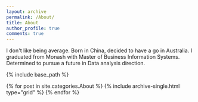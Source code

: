 ```yaml
---
layout: archive
permalink: /About/
title: About
author_profile: true
comments: true
---
```


I don't like being average.
Born in China, decided to have a go in Australia.
I graduated from Monash with Master of Business Information Systems.
Determined to pursue a future in Data analysis direction.

{% include base_path %}


  <div class="grid__wrapper">
  {% for post in site.categories.About %}
    {% include archive-single.html type="grid" %}
  {% endfor %}
  </div>
